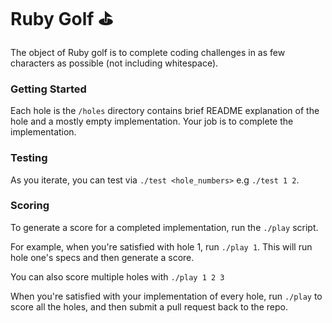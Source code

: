 # Ruby Golf :golf:

The object of Ruby golf is to complete coding challenges in as few characters as possible (not including whitespace).

### Getting Started

Each hole is the `/holes` directory contains brief README explanation of the hole and a mostly empty implementation. Your job is to complete the implementation.

### Testing

As you iterate, you can test via `./test <hole_numbers>` e.g `./test 1 2`.

### Scoring
To generate a score for a completed implementation, run the `./play` script. 

For example, when you're satisfied with hole 1, run `./play 1`.  This will run hole one's specs and then generate a score. 

You can also score multiple holes with `./play 1 2 3`

When you're satisfied with your implementation of every hole, run `./play` to score all the holes, and then submit a pull request back to the repo.

